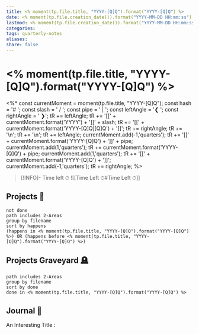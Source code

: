 ```yaml
---
title: <% moment(tp.file.title, "YYYY-[Q]Q").format("YYYY-[Q]Q") %>
date: <% moment(tp.file.creation_date()).format("YYYY-MM-DD HH:mm:ss") %>
lastmod: <% moment(tp.file.creation_date()).format("YYYY-MM-DD HH:mm:ss") %>
categories: 
tags: quarterly-notes
aliases: 
share: false 
---
```


# <% moment(tp.file.title, "YYYY-[Q]Q").format("YYYY-[Q]Q") %>

<%*
const currentMoment = moment(tp.file.title, "YYYY-[Q]Q");
const hash = '# ';
const slash = ' / ';
const pipe = ' | ';
const leftAngle = '❮ ';
const rightAngle = ' ❯';
tR += leftAngle;
tR += '[[' + currentMoment.format('YYYY') + ']]' + slash;
tR += '[[' + currentMoment.format('YYYY-[Q]Q|[Q]Q') + ']]';
tR += rightAngle;
tR += '\n';
tR += '\n';
tR += leftAngle;
currentMoment.add(-1,'quarters');
tR += '[[' + currentMoment.format('YYYY-[Q]Q') + ']]' + pipe;
currentMoment.add(1,'quarters');
tR += currentMoment.format('YYYY-[Q]Q') + pipe;
currentMoment.add(1,'quarters');
tR += '[[' + currentMoment.format('YYYY-[Q]Q') + ']]';
currentMoment.add(-1,'quarters');
tR += rightAngle;
%>

> [!INFO]- Time left ⏱
> ![[Time Left ⏱#Time Left ⏱]]

## Projects 🎯

```tasks
not done
path includes 2-Areas
group by filename
sort by happens
(happens in <% moment(tp.file.title, "YYYY-[Q]Q").format("YYYY-[Q]Q") %>) OR (happens before <% moment(tp.file.title, "YYYY-[Q]Q").format("YYYY-[Q]Q") %>)
```

## Projects Graveyard 🪦

```tasks
path includes 2-Areas
group by filename
sort by done
done in <% moment(tp.file.title, "YYYY-[Q]Q").format("YYYY-[Q]Q") %>
```

## Journal 📔

An Interesting Title : 


